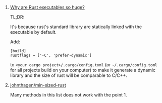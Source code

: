  1. [Why are Rust executables so huge?](https://stackoverflow.com/questions/29008127/why-are-rust-executables-so-huge)
    
    TL;DR:
    
    It's because rust's standard library are statically linked with the executable by default.
    
    Add:
    
    ```
    [build]
    rustflags = ['-C', 'prefer-dynamic']
    ```
    
    to `<your cargo project>/.cargo/config.toml` (or `~/.cargo/config.toml` for all projects build on your computer) to make it generate a dynamic library and the size of rust
    will be comparable to C/C++.
    
 2. [johnthagen/min-sized-rust](https://github.com/johnthagen/min-sized-rust)
    
    Many methods in this list does not work with the point 1.
